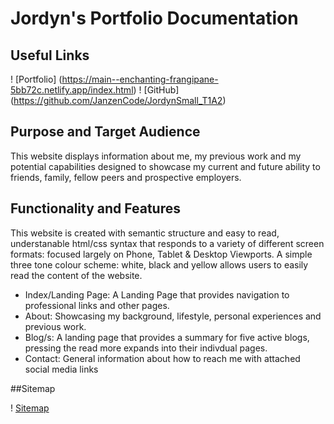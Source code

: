 # **Jordyn's Portfolio Documentation**

## Useful Links

! [Portfolio] (https://main--enchanting-frangipane-5bb72c.netlify.app/index.html)
! [GitHub] (https://github.com/JanzenCode/JordynSmall_T1A2)

## Purpose and Target Audience

This website displays information about me, my previous work and my potential capabilities designed to showcase my current and future ability to friends, family, fellow peers and prospective employers. 

## Functionality and Features 

This website is created with semantic structure and easy to read, understanable html/css syntax that responds to a variety of different screen formats: focused largely on Phone, Tablet & Desktop Viewports. A simple three tone colour scheme: white, black and yellow allows users to easily read the content of the website. 
- Index/Landing Page: A Landing Page that provides navigation to professional links and other pages.
- About: Showcasing my background, lifestyle, personal experiences and previous work.
- Blog/s: A landing page that provides a summary for five active blogs, pressing the read more expands into their indivdual pages. 
- Contact: General information about how to reach me with attached social media links 

##Sitemap

! [Sitemap](/docs/Sitemap.png)

